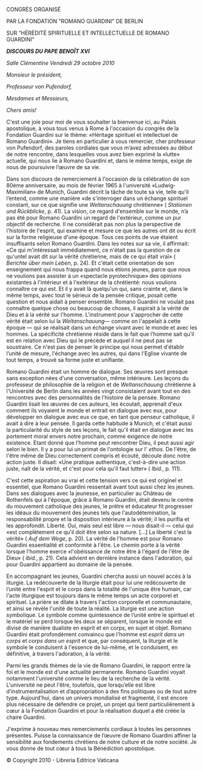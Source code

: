 CONGRÈS ORGANISÉ

PAR LA FONDATION "ROMANO GUARDINI" DE BERLIN

SUR “HÉRÉDITÉ SPIRITUELLE ET INTELLECTUELLE DE ROMANO GUARDINI”

***DISCOURS DU PAPE BENOÎT XVI***

*Salle Clémentine* *Vendredi 29 octobre 2010*

*Monsieur le président,*

*Professeur von Pufendorf,*

*Mesdames et Messieurs,*

*Chers amis!*

C'est une joie pour moi de vous souhaiter la bienvenue ici, au Palais apostolique, à vous tous venus à Rome à l'occasion du congrès de la Fondation Guardini sur le thème: «Héritage spirituel et intellectuel de Romano Guardini». Je tiens en particulier à vous remercier, cher professeur von Pufendorf, des paroles cordiales que vous m’avez adressées au début de notre rencontre, dans lesquelles vous avez bien exprimé la «lutte» actuelle, qui nous lie à Romano Guardini et, dans le même temps, exige de nous de poursuivre l’œuvre de sa vie.

Dans son discours de remerciement à l'occasion de la célébration de son 80ème anniversaire, au mois de février 1965 à l'université «Ludwig-Maximilian» de Munich, Guardini décrit la tâche de toute sa vie, telle qu'il l’entend, comme une manière «de s'interroger dans un échange spirituel constant, sur ce que signifie une *Weltanschauung* chrétienne» ( *Stationen und Rückblicke*, p. 41). La vision, ce regard d'ensemble sur le monde, n’a pas été pour Romano Guardini un regard de l'extérieur, comme un pur objectif de recherche. Il ne considérait pas non plus la perspective de l'histoire de l'esprit, qui examine et mesure ce que les autres ont dit ou écrit sur la forme religieuse d'une époque. Tous ces points de vue étaient insuffisants selon Romano Guardini. Dans les notes sur sa vie, il affirmait: «Ce qui m'intéressait immédiatement, ce n'était pas la question de ce qu'untel avait dit sur la vérité chrétienne, mais de ce qui était vrai» ( *Berichte über mein Leben*, p. 24). Et c'était cette orientation de son enseignement qui nous frappa quand nous étions jeunes, parce que nous ne voulions pas assister à un «spectacle pyrotechnique» des opinions existantes à l'intérieur et à l'extérieur de la chrétienté: nous voulions connaître ce qui est. Et il y avait là quelqu'un qui, sans crainte et, dans le même temps, avec tout le sérieux de la pensée critique, posait cette question et nous aidait à penser ensemble. Romano Guardini ne voulait pas connaître quelque chose ou beaucoup de choses, il aspirait à la vérité de Dieu et à la vérité sur l'homme. L'instrument pour s'approcher de cette vérité était selon lui la *Weltanschauung*— comme on l'appelait à cette époque — qui se réalisait dans un échange vivant avec le monde et avec les hommes. La spécificité chrétienne réside dans le fait que l’homme sait qu'il est en relation avec Dieu qui le précède et auquel il ne peut pas se soustraire. Ce n'est pas de penser le principe qui nous permet d'établir l’unité de mesure, l'échange avec les autres, qui dans l'Eglise vivante de tout temps, a trouvé sa forme juste et unifiante.

Romano Guardini était un homme de dialogue. Ses œuvres sont presque sans exception nées d'une conversation, même intérieure. Les leçons du professeur de philosophie de la religion et de *Weltanschauung* chrétienne à l'Université de Berlin dans les années vingt consistaient avant tout en des rencontres avec des personnalités de l'histoire de la pensée. Romano Guardini lisait les œuvres de ces auteurs, les écoutait, apprenait d'eux comment ils voyaient le monde et entrait en dialogue avec eux, pour développer en dialogue avec eux ce que, en tant que penseur catholique, il avait à dire à leur pensée. Il garda cette habitude à Munich, et c'était aussi la particularité du style de ses leçons, le fait qu'il était en dialogue avec les portement moral envers notre prochain, comme exigence de notre existence. Etant donné que l’homme peut rencontrer Dieu, il peut aussi agir selon le bien. Il y a pour lui un primat de l'ontologie sur l' *ethos*. De l'être, de l'être même de Dieu correctement compris et écouté, découle donc notre action juste. Il disait: «Une pratique authentique, c'est-à-dire une action juste, naît de la vérité, et c'est pour cela qu'il faut lutter» ( *Ibid.*, p. 111).

C'est cette aspiration au vrai et cette tension vers ce qui est originel et essentiel, que Romano Guardini ressentait avant tout aussi chez les jeunes. Dans ses dialogues avec la jeunesse, en particulier au Château de Rothenfels qui à l'époque, grâce à Romano Guardini, était devenu le centre du mouvement catholique des jeunes, le prêtre et éducateur fit progresser les idéaux du mouvement des jeunes tels que l'autodétemination, la responsabilité propre et la disposition intérieure à la vérité; il les purifia et les approfondit. Liberté. Oui, mais seul est libre — nous disait-il — celui qui «est complètement ce qu'il doit être selon sa nature. \[...\] La liberté c'est la vérité» ( *Auf dem Wege*, p. 20). La vérité de l'homme est pour Romano Guardini essentialité et conformité à l'être. Le chemin porte à la vérité lorsque l'homme exerce «l'obéissance de notre être à l'égard de l'être de Dieu» ( *ibid.*, p. 21). Cela advient en dernière instance dans l'adoration, qui pour Guardini appartient au domaine de la pensée.

En accompagnant les jeunes, Guardini chercha aussi un nouvel accès à la liturgie. La redécouverte de la liturgie était pour lui une redécouverte de l’unité entre l'esprit et le corps dans la totalité de l'unique être humain, car l'acte liturgique est toujours dans le même temps un acte corporel et spirituel. La prière se dilate à travers l'action corporelle et communautaire, et ainsi se révèle l'unité de toute la réalité. La liturgie est une action symbolique. Le symbole comme quintessence de l’unité entre le spirituel et le matériel se perd lorsque les deux se séparent, lorsque le monde est divisé de manière dualiste en esprit et en corps, en sujet et objet. Romano Guardini était profondément convaincu que l'homme est *esprit dans un corps* et *corps dans un esprit* et que, par conséquent, la liturgie et le symbole le conduisent à l'essence de lui-même, et le conduisent, en définitive, à travers l'adoration, à la vérité.

Parmi les grands thèmes de la vie de Romano Guardini, le rapport entre la foi et le monde est d'une actualité permanente. Romano Guardini voyait notamment l'université comme le lieu de la recherche de la vérité. L'université ne peut l'être, toutefois, que lorsqu’elle est libre d’instrumentalisation et d’appropriation à des fins politiques ou de tout autre type. Aujourd'hui, dans un univers mondialisé et fragmenté, il est encore plus nécessaire de défendre ce projet, un projet qui tient particulièrement à cœur à la Fondation Guardini et pour la réalisation duquel a été créée la chaire Guardini.

J'exprime à nouveau mes remerciements cordiaux à toutes les personnes présentes. Puisse la connaissance de l’œuvre de Romano Guardini affiner la sensibilité aux fondements chrétiens de notre culture et de notre société. Je vous donne de tout cœur à tous la Bénédiction apostolique.

© Copyright 2010 - Libreria Editrice Vaticana